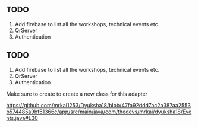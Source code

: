 ## TODO
1. Add firebase to list all the workshops, technical events etc.
2. QrServer
3. Authentication
## TODO
1. Add firebase to list all the workshops, technical events etc.
2. QrServer
3. Authentication

Make sure to create to create a new class for this adapter 

https://github.com/mrkai1253/Dyuksha18/blob/47fa92ddd7ac2a387aa2553b574485a9bf51366c/app/src/main/java/com/thedevs/mrkai/dyuksha18/Events.java#L30



